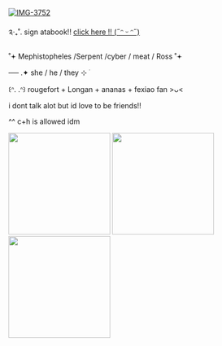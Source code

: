 [<a href="https://imgbb.com/"><img src="https://i.ibb.co/krp01m9/IMG-3752.jpg" alt="IMG-3752" border="0"></a>](https://www.pinterest.com/pin/504332858290259114/)

༉‧₊˚. sign atabook!! [click here !! (˶ᵔ ᵕ ᵔ˶)](https://mephistopheles.atabook.org)

˚𖥔 Mephistopheles /Serpent /cyber / meat / Ross ˚𖥔 

── .✦ she / he / they ⊹ ࣪  
                                        
 ꒰ᐢ. .ᐢ꒱ rougefort + Longan + ananas + fexiao fan >ᴗ<

i dont talk alot but id love to be friends!! 
                       
^^ c+h is allowed idm

<img src="https://i.postimg.cc/GtZqcsWs/IMG-3757.png" width="200"> <img src="https://i.postimg.cc/FsBL84jw/IMG-3758.jpg" width="200"><img src="https://i.postimg.cc/T2WssdMW/IMG-3756.png" width="200">










































































































